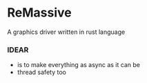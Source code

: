 # ReMassive
A graphics driver written in rust language

### IDEAR
+ is to make everything as async as it can be
+ thread safety too
